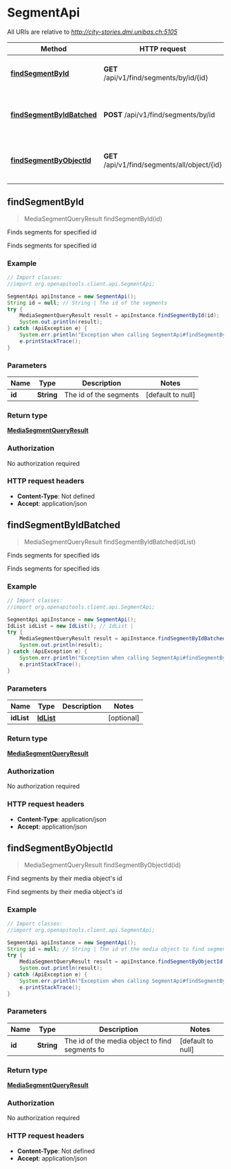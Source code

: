 # SegmentApi

All URIs are relative to *http://city-stories.dmi.unibas.ch:5105*

Method | HTTP request | Description
------------- | ------------- | -------------
[**findSegmentById**](SegmentApi.md#findSegmentById) | **GET** /api/v1/find/segments/by/id/{id} | Finds segments for specified id
[**findSegmentByIdBatched**](SegmentApi.md#findSegmentByIdBatched) | **POST** /api/v1/find/segments/by/id | Finds segments for specified ids
[**findSegmentByObjectId**](SegmentApi.md#findSegmentByObjectId) | **GET** /api/v1/find/segments/all/object/{id} | Find segments by their media object&#39;s id



## findSegmentById

> MediaSegmentQueryResult findSegmentById(id)

Finds segments for specified id

Finds segments for specified id

### Example

```java
// Import classes:
//import org.openapitools.client.api.SegmentApi;

SegmentApi apiInstance = new SegmentApi();
String id = null; // String | The id of the segments
try {
    MediaSegmentQueryResult result = apiInstance.findSegmentById(id);
    System.out.println(result);
} catch (ApiException e) {
    System.err.println("Exception when calling SegmentApi#findSegmentById");
    e.printStackTrace();
}
```

### Parameters


Name | Type | Description  | Notes
------------- | ------------- | ------------- | -------------
 **id** | **String**| The id of the segments | [default to null]

### Return type

[**MediaSegmentQueryResult**](MediaSegmentQueryResult.md)

### Authorization

No authorization required

### HTTP request headers

- **Content-Type**: Not defined
- **Accept**: application/json


## findSegmentByIdBatched

> MediaSegmentQueryResult findSegmentByIdBatched(idList)

Finds segments for specified ids

Finds segments for specified ids

### Example

```java
// Import classes:
//import org.openapitools.client.api.SegmentApi;

SegmentApi apiInstance = new SegmentApi();
IdList idList = new IdList(); // IdList | 
try {
    MediaSegmentQueryResult result = apiInstance.findSegmentByIdBatched(idList);
    System.out.println(result);
} catch (ApiException e) {
    System.err.println("Exception when calling SegmentApi#findSegmentByIdBatched");
    e.printStackTrace();
}
```

### Parameters


Name | Type | Description  | Notes
------------- | ------------- | ------------- | -------------
 **idList** | [**IdList**](IdList.md)|  | [optional]

### Return type

[**MediaSegmentQueryResult**](MediaSegmentQueryResult.md)

### Authorization

No authorization required

### HTTP request headers

- **Content-Type**: application/json
- **Accept**: application/json


## findSegmentByObjectId

> MediaSegmentQueryResult findSegmentByObjectId(id)

Find segments by their media object&#39;s id

Find segments by their media object&#39;s id

### Example

```java
// Import classes:
//import org.openapitools.client.api.SegmentApi;

SegmentApi apiInstance = new SegmentApi();
String id = null; // String | The id of the media object to find segments fo
try {
    MediaSegmentQueryResult result = apiInstance.findSegmentByObjectId(id);
    System.out.println(result);
} catch (ApiException e) {
    System.err.println("Exception when calling SegmentApi#findSegmentByObjectId");
    e.printStackTrace();
}
```

### Parameters


Name | Type | Description  | Notes
------------- | ------------- | ------------- | -------------
 **id** | **String**| The id of the media object to find segments fo | [default to null]

### Return type

[**MediaSegmentQueryResult**](MediaSegmentQueryResult.md)

### Authorization

No authorization required

### HTTP request headers

- **Content-Type**: Not defined
- **Accept**: application/json

